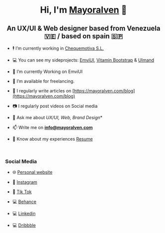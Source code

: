 <br>
<h1 align="center">Hi, I'm <a href="https://mayoralven.com/" target="blank">
Mayoralven</a> 🤠</h1>
<h2 align="center">An UX/UI & Web designer based from Venezuela 🇻🇪 / based on spain 🇸🇵</h2>



- 🕴️ I’m currently working in <a href="https://www.chequemotiva.com/" target="_blank">Chequemotiva S.L.</a>

- 💻 You can see my sideprojects: <a href="https://emviui.com/" target="_blank" rel="dofollow" >EmviUI</a>,  <a href="https://vitamin.mayoralven.com/" target="_blank">Vitamin Bootstrap</a> & <a href="https://uimand.top/" target="_blank">UImand</a>
  
- 🧭 I’m currently Working on EmviUI

- 🤝 I’m available for freelancing.

- 📝 I regularly write articles on [https://mayoralven.com/blog](https://mayoralven.com/blog)

- 📷 I regularly post videos on Social media

- 💬 Ask me about *UX/UI, Web, Brand Design**

- 📫 Write me on **info@mayoralven.com**

- 📄 Know about my experiences <a href="https://mayoralven.com/proyectos/" target="_blank">Resume</a>
<br/>
<h3 align="left" >Social Media</h3>

- 🌐 <a href="https://mayoralven.com/" target="_blank">Personal website </a>

- 📱 <a href="https://www.instagram.com/mayoralven_ux/" target="_blank">Instagram </a>

- 📱 <a href="https://www.tiktok.com/@mayoralven" target="_blank">Tik Tok </a>

- 💻 <a href="https://www.behance.net/mayoral_ven" target="_blank">Behance </a>

- 💻 <a href="https://www.linkedin.com/in/mayoralven/" target="_blank">Linkedin </a>

- 💻 <a href="https://dribbble.com/MayoralVen" target="_blank">Dribbble </a>


<br><br>
